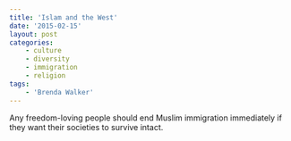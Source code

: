 ```yaml
---
title: 'Islam and the West'
date: '2015-02-15'
layout: post
categories:
    - culture
    - diversity
    - immigration
    - religion
tags:
    - 'Brenda Walker'
---
```


Any freedom-loving people should end Muslim immigration immediately if they want their societies to survive intact.